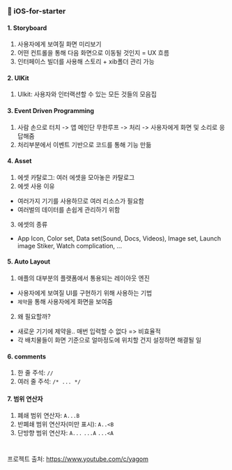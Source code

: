 ### 🍏 iOS-for-starter

#### 1. Storyboard
1. 사용자에게 보여질 화면 미리보기
2. 어떤 컨트롤을 통해 다음 화면으로 이동될 것인지 = UX 흐름
3. 인터페이스 빌더를 사용해 스토리 + xib폴더 관리 가능
    
#### 2. UIKit
1. UIkit: 사용자와 인터랙션할 수 있는 모든 것들의 모음집
    
#### 3. Event Driven Programming
1. 사람 손으로 터치 -> 앱 메인단 무한루프 -> 처리 -> 사용자에게 화면 및 소리로 응답해줌
2. 처리부분에서 이벤트 기반으로 코드를 통해 기능 만듦

#### 4. Asset
1. 에셋 카탈로그: 여러 에셋을 모아놓은 카탈로그
2. 에셋 사용 이유
 - 여러가지 기기를 사용하므로 여러 리소스가 필요함
 - 여러벌의 데이터를 손쉽게 관리하기 위함
3. 에셋의 종류
 - App Icon, Color set, Data set(Sound, Docs, Videos), Image set, Launch image
   Stiker, Watch complication, ...

#### 5. Auto Layout
1. 애플의 대부분의 플랫폼에서 통용되는 레이아웃 엔진
 - 사용자에게 보여질 UI를 구현하기 위해 사용하는 기법
 - `제약`을 통해 사용자에게 화면을 보여줌
2. 왜 필요할까?
 - 새로운 기기에 제약을.. 매번 입력할 수 없다 => 비효율적
 - 각 배치물들이 화면 기준으로 얼마정도에 위치할 건지 설정하면 해결될 일

#### 6. comments
1. 한 줄 주석: `//`
2. 여러 줄 주석: `/* ... */`

#### 7. 범위 연산자
1. 폐쇄 범위 연산자: `A...B`
2. 반폐쇄 범위 연산자(미만 표시): `A..<B`
3. 단방향 범위 연산자: `A...` `...A` `...<A`
#
프로젝트 출처: https://www.youtube.com/c/yagom
